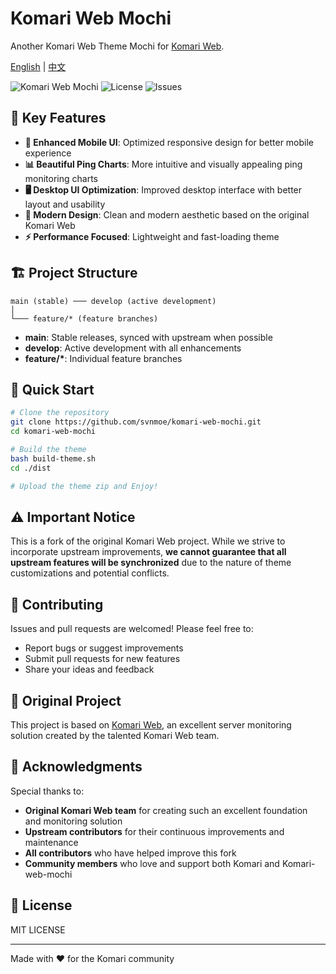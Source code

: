 # Komari Web Mochi

Another Komari Web Theme Mochi for [Komari Web](https://github.com/komari-monitor/komari-web).

[English](https://github.com/svnmoe/komari-web-mochi/blob/main/README.md) | [中文](https://github.com/svnmoe/komari-web-mochi/blob/main/README_CN.md)

![Komari Web Mochi](https://img.shields.io/badge/Komari-Mochi-pink?style=flat-square)
![License](https://img.shields.io/github/license/svnmoe/komari-web-mochi?style=flat-square)
![Issues](https://img.shields.io/github/issues/svnmoe/komari-web-mochi?style=flat-square)

## 🌟 Key Features

- **📱 Enhanced Mobile UI**: Optimized responsive design for better mobile experience
- **📊 Beautiful Ping Charts**: More intuitive and visually appealing ping monitoring charts
- **🖥️ Desktop UI Optimization**: Improved desktop interface with better layout and usability
- **🎨 Modern Design**: Clean and modern aesthetic based on the original Komari Web
- **⚡ Performance Focused**: Lightweight and fast-loading theme

## 🏗️ Project Structure

```
main (stable) ─── develop (active development)
│
└─── feature/* (feature branches)
```

- **main**: Stable releases, synced with upstream when possible
- **develop**: Active development with all enhancements
- **feature/\***: Individual feature branches

## 🚀 Quick Start

```bash
# Clone the repository
git clone https://github.com/svnmoe/komari-web-mochi.git
cd komari-web-mochi

# Build the theme
bash build-theme.sh
cd ./dist

# Upload the theme zip and Enjoy!
```

## ⚠️ Important Notice

This is a fork of the original Komari Web project. While we strive to incorporate upstream improvements, **we cannot guarantee that all upstream features will be synchronized** due to the nature of theme customizations and potential conflicts.

## 🤝 Contributing

Issues and pull requests are welcomed! Please feel free to:
- Report bugs or suggest improvements
- Submit pull requests for new features
- Share your ideas and feedback

## 📝 Original Project

This project is based on [Komari Web](https://github.com/komari-monitor/komari-web), an excellent server monitoring solution created by the talented Komari Web team.

## 🙏 Acknowledgments

Special thanks to:
- **Original Komari Web team** for creating such an excellent foundation and monitoring solution
- **Upstream contributors** for their continuous improvements and maintenance
- **All contributors** who have helped improve this fork
- **Community members** who love and support both Komari and Komari-web-mochi

## 📄 License

MIT LICENSE

---

Made with ❤️ for the Komari community